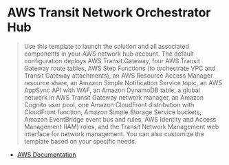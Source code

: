 # AWS Transit Network Orchestrator Hub


> Use this template to launch the solution and all associated components in your
> AWS network hub account. The default configuration deploys AWS Transit Gateway,
> four AWS Transit Gateway route tables, AWS Step Functions (to orchestrate VPC
> and Transit Gateway attachments), an AWS Resource Access Manager resource share,
> an Amazon Simple Notification Service topic, an AWS AppSync API with WAF, an
> Amazon DynamoDB table, a global network in AWS Transit Gateway network manager,
> an Amazon Cognito user pool, one Amazon CloudFront distribution with CloudFront
> function, Amazon Simple Storage Service buckets, Amazon EventBridge event bus
> and rules, AWS Identity and Access Management (IAM) roles, and the Transit
> Network Management web interface for network management. You can also customize
> the template based on your specific needs.

- [AWS Documentation](https://docs.aws.amazon.com/solutions/latest/serverless-transit-network-orchestrator/templates.html)
